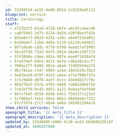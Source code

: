 ```yaml
---
id: f3350fa9-ad15-4e00-861d-2c8229ad5112
blueprint: service
title: Cardiology
staff:
  - e731b2f3-93ad-4728-b8fe-a0cdfc4aecd6
  - ca0f5bb5-2d75-4124-8d2d-439f8be3fd1b
  - 8d1e8e73-802d-4241-a30c-a6e9f21ed052
  - 0cbbb4e7-11b0-4d5b-b119-b1218c44d621
  - 897c6ba6-cddc-477d-bf98-4aad1faf5993
  - 5bc42f49-732d-4475-b914-e6a4ca39f17d
  - 5f438b8e-c0ee-4b5a-98fe-eee0f1638af4
  - 67ed74ef-b9b3-4472-8e7e-cd8e20c9ccf7
  - 708be2f7-640d-481a-a6ad-71902b54a274
  - d6c78a1e-c5d7-4965-a2aa-1843e29c7bb3
  - 5ed1be20-b70f-41a3-a4ee-a71e768b737e
  - 1c5c9b68-d6f0-4a5f-bccc-43e6dd1fcfdc
  - 68427be5-55cb-4f61-8468-7a881d9b6f5b
  - 7c01bf39-9c43-4d51-a121-8a0aaf4af640
  - 0afcf6e5-d25b-4b66-bde1-75d237c123a3
  - 5cf06baf-feb2-49a2-8bb1-96458a0c7231
  - 87cff6f4-27c7-48a0-a46e-345992294e24
show_child_services: false
opengraph_title: '{{ meta_title }}'
opengraph_description: '{{ meta_description }}'
updated_by: 2d2d6685-b06b-4c36-ac61-bb3b0bd2b14f
updated_at: 1696357940
---
```

